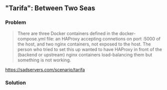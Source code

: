 ## "Tarifa": Between Two Seas

### Problem

> There are three Docker containers defined in the docker-compose.yml file: an HAProxy accepting connetions on port :5000 of the host, and two nginx containers, not exposed to the host. The person who tried to set this up wanted to have HAProxy in front of the (backend or upstream) nginx containers load-balancing them but something is not working.

https://sadservers.com/scenario/tarifa

### Solution

